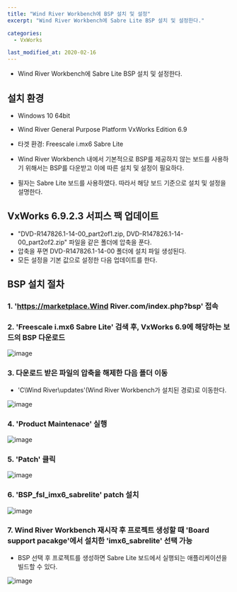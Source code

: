 ```yaml
---
title: "Wind River Workbench에 BSP 설치 및 설정"
excerpt: "Wind River Workbench에 Sabre Lite BSP 설치 및 설정한다."

categories:
  - VxWorks

last_modified_at: 2020-02-16
---
```

- Wind River Workbench에 Sabre Lite BSP 설치 및 설정한다.



## 설치 환경
- Windows 10 64bit
- Wind River General Purpose Platform VxWorks Edition 6.9
- 타겟 환경: Freescale i.mx6 Sabre Lite

- Wind River Workbench 내에서 기본적으로 BSP를 제공하지 않는 보드를 사용하기 위해서는 BSP를 다운받고 이에 따른 설치 및 설정이 필요하다.
- 필자는 Sabre Lite 보드를 사용하였다. 따라서 해당 보드 기준으로 설치 및 설정을 설명한다.



## VxWorks 6.9.2.3 서피스 팩 업데이트

- "DVD-R147826.1-14-00_part2of1.zip, DVD-R147826.1-14-00_part2of2.zip" 파일을 같은 폴더에 압축을 푼다.
- 압축을 푸면 DVD-R147826.1-14-00 폴더에 설치 파일 생성된다.
- 모든 설정을 기본 값으로 설정한 다음 업데이트를 한다.



## BSP 설치 절차
### 1. 'https://marketplace.Wind River.com/index.php?bsp' 접속


### 2. 'Freescale i.mx6 Sabre Lite' 검색 후, VxWorks 6.9에 해당하는 보드의 BSP 다운로드

![image](/assets/images/2020-02-15-VxWorks/image1.png)


### 3. 다운로드 받은 파일의 압축을 해제한 다음 폴더 이동
- 'C\Wind River\updates'(Wind River Workbench가 설치된 경로)로 이동한다.

![image](/assets/images/2020-02-15-VxWorks/image2.png)


### 4. 'Product Maintenace' 실행
![image](/assets/images/2020-02-15-VxWorks/image3.png)


### 5. 'Patch' 클릭
![image](/assets/images/2020-02-15-VxWorks/image4.png)


### 6. 'BSP_fsl_imx6_sabrelite' patch 설치

![image](/assets/images/2020-02-15-VxWorks/image5.png)


### 7. Wind River Workbench 재시작 후 프로젝트 생성할 때 'Board support pacakge'에서 설치한 'imx6_sabrelite' 선택 가능
- BSP 선택 후 프로젝트를 생성하면 Sabre Lite 보드에서 실행되는 애플리케이션을 빌드할 수 있다.

![image](/assets/images/2020-02-15-VxWorks/image6.png)
